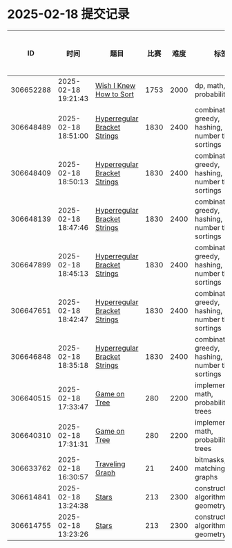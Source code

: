 # 2025-02-18 提交记录

 | ID | 时间 | 题目 | 比赛 | 难度 | 标签 | 结果 | 测试用例 | 运行时间 | 内存消耗 |
 |----|------|-----|-----|------|-----|------|---------|--------|----------|
 | 306652288 | 2025-02-18  19:21:43 | [Wish I Knew How to Sort](https://codeforces.com/problemset/problem/1753/C) | 1753 | 2000 | dp, math, probabilities | OK | 9 | 171ms | 100KB |
 | 306648489 | 2025-02-18  18:51:00 | [Hyperregular Bracket Strings](https://codeforces.com/problemset/problem/1830/C) | 1830 | 2400 | combinatorics, greedy, hashing, math, number theory, sortings | OK | 23 | 358ms | 23300KB |
 | 306648409 | 2025-02-18  18:50:13 | [Hyperregular Bracket Strings](https://codeforces.com/problemset/problem/1830/C) | 1830 | 2400 | combinatorics, greedy, hashing, math, number theory, sortings | RUNTIME_ERROR | 1 | 31ms | 800KB |
 | 306648139 | 2025-02-18  18:47:46 | [Hyperregular Bracket Strings](https://codeforces.com/problemset/problem/1830/C) | 1830 | 2400 | combinatorics, greedy, hashing, math, number theory, sortings | TIME_LIMIT_EXCEEDED | 2 | 3000ms | 3400KB |
 | 306647899 | 2025-02-18  18:45:13 | [Hyperregular Bracket Strings](https://codeforces.com/problemset/problem/1830/C) | 1830 | 2400 | combinatorics, greedy, hashing, math, number theory, sortings | TIME_LIMIT_EXCEEDED | 2 | 3000ms | 3200KB |
 | 306647651 | 2025-02-18  18:42:47 | [Hyperregular Bracket Strings](https://codeforces.com/problemset/problem/1830/C) | 1830 | 2400 | combinatorics, greedy, hashing, math, number theory, sortings | COMPILATION_ERROR | 0 | 0ms | 0KB |
 | 306646848 | 2025-02-18  18:35:18 | [Hyperregular Bracket Strings](https://codeforces.com/problemset/problem/1830/C) | 1830 | 2400 | combinatorics, greedy, hashing, math, number theory, sortings | TIME_LIMIT_EXCEEDED | 2 | 3000ms | 3200KB |
 | 306640515 | 2025-02-18  17:33:47 | [Game on Tree](https://codeforces.com/problemset/problem/280/C) | 280 | 2200 | implementation, math, probabilities, trees | OK | 52 | 592ms | 5300KB |
 | 306640310 | 2025-02-18  17:31:31 | [Game on Tree](https://codeforces.com/problemset/problem/280/C) | 280 | 2200 | implementation, math, probabilities, trees | RUNTIME_ERROR | 40 | 498ms | 2400KB |
 | 306633762 | 2025-02-18  16:30:57 | [Traveling Graph](https://codeforces.com/problemset/problem/21/D) | 21 | 2400 | bitmasks, graph matchings, graphs | OK | 60 | 154ms | 100KB |
 | 306614841 | 2025-02-18  13:24:38 | [Stars](https://codeforces.com/problemset/problem/213/D) | 213 | 2300 | constructive algorithms, geometry | OK | 100 | 124ms | 100KB |
 | 306614755 | 2025-02-18  13:23:26 | [Stars](https://codeforces.com/problemset/problem/213/D) | 213 | 2300 | constructive algorithms, geometry | COMPILATION_ERROR | 0 | 0ms | 0KB |